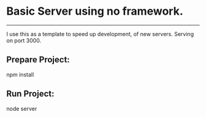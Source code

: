 # Basic Server using no framework.
---

I use this as a template to speed up development, of new servers.
Serving on port 3000.

## Prepare Project:
npm install

## Run Project:
node server


